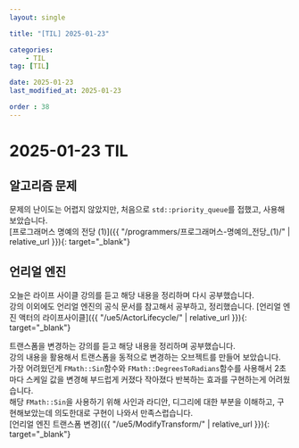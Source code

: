 ```yaml
---
layout: single

title: "[TIL] 2025-01-23"

categories:
    - TIL
tag: [TIL]

date: 2025-01-23
last_modified_at: 2025-01-23

order : 38
---
```


# 2025-01-23 TIL

## 알고리즘 문제

문제의 난이도는 어렵지 않았지만, 처음으로 `std::priority_queue`를 접했고, 사용해보았습니다.  
[프로그래머스 명예의 전당 (1)]({{ "/programmers/프로그래머스-명예의_전당_(1)/" | relative_url }}){: target="_blank"}

## 언리얼 엔진

오늘은 라이프 사이클 강의를 듣고 해당 내용을 정리하며 다시 공부했습니다.  
강의 이외에도 언리얼 엔진의 공식 문서를 참고해서 공부하고, 정리했습니다.
[언리얼 엔진 액터의 라이프사이클]({{ "/ue5/ActorLifecycle/" | relative_url }}){: target="_blank"}

트랜스폼을 변경하는 강의를 듣고 해당 내용을 정리하며 공부했습니다.  
강의 내용을 활용해서 트랜스폼을 동적으로 변경하는 오브젝트를 만들어 보았습니다.  
가장 어려웠던게 `FMath::Sin`함수와 `FMath::DegreesToRadians`함수를 사용해서 2초마다 스케일 값을 변경해 부드럽게 커졌다 작아졌다 반복하는 효과를 구현하는게 어려웠습니다.  
해당 `FMath::Sin`을 사용하기 위해 사인과 라디안, 디그리에 대한 부분을 이해하고, 구현해보았는데 의도한대로 구현이 나와서 만족스럽습니다.  
[언리얼 엔진 트랜스폼 변경]({{ "/ue5/ModifyTransform/" | relative_url }}){: target="_blank"}